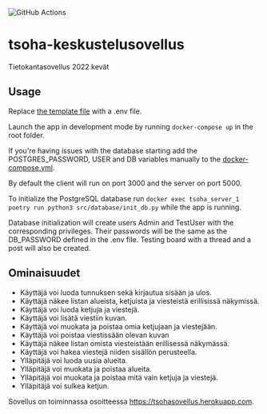 ![GitHub Actions](https://github.com/Keskimaki/tsoha-keskustelusovellus/workflows/Pipeline/badge.svg)

# tsoha-keskustelusovellus
Tietokantasovellus 2022 kevät

## Usage
Replace [the template file](server/env.template) with a .env file. 

Launch the app in development mode by running `docker-compose up` in the root folder.

If you're having issues with the database starting add the POSTGRES_PASSWORD, USER and DB variables manually to the [docker-compose.yml](docker-compose.yml).

By default the client will run on port 3000 and the server on port 5000.


To initialize the PostgreSQL database run `docker exec tsoha_server_1 poetry run python3 src/database/init_db.py` while the app is running.

Database initialization will create users Admin and TestUser with the corresponding privileges. Their passwords will be the same as the DB_PASSWORD defined in the .env file. Testing board with a thread and a post will also be created.

## Ominaisuudet

- Käyttäjä voi luoda tunnuksen sekä kirjautua sisään ja ulos.
- Käyttäjä näkee listan alueista, ketjuista ja viesteistä erillisissä näkymissä.
- Käyttäjä voi luoda ketjuja ja viestejä.
- Käyttäjä voi lisätä viestiin kuvan.
- Käyttäjä voi muokata ja poistaa omia ketjujaan ja viestejään.
- Käyttäjä voi poistaa viestissään olevan kuvan
- Käyttäjä näkee listan omista viesteistään erillisessä näkymässä.
- Käyttäjä voi hakea viestejä niiden sisällön perusteella.
- Ylläpitäjä voi luoda uusia alueita.
- Ylläpitäjä voi muokata ja poistaa alueita.
- Ylläpitäjä voi muokata ja poistaa mitä vain ketjuja ja viestejä.
- Ylläpitäjä voi sulkea ketjun.

Sovellus on toiminnassa osoitteessa https://tsohasovellus.herokuapp.com.
